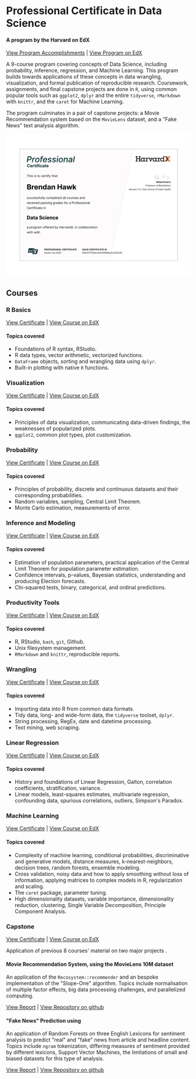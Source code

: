# Professional Certificate in Data Science
#### A program by the Harvard on EdX

[View Program Accomplishments](https://credentials.edx.org/records/programs/shared/92e3d3daba6c4ba4afbd556b8cb5c8e9/) | [View Program on EdX](https://www.edx.org/professional-certificate/harvardx-data-science) 

A 9-course program covering concepts of Data Science, including probability, inference, regression, and Machine Learning. This program builds towards applications of these concepts in data wrangling, visualization, and formal publication of reproducible research. Coursework, assignments, and final capstone projects are done in `R`, using common popular tools such as `ggplot2`, `dplyr` and the entire `tidyverse`, `rMarkdown` with `knittr`, and the `caret` for Machine Learning.

The program culminates in a pair of capstone projects: a Movie Recommendation system based on the `MovieLens` dataset, and a "Fake News" text analysis algorithm.

<a href="Professional%20Certificate%20In%20Data%20Science.pdf" width="640" /><img src="Professional%20Certificate%20In%20Data%20Science.png" width="640" /></a>

## Courses

### R Basics

[View Certificate](Course%20Certificates/PH125.1x%20R%20Basics.pdf) | [View Course on EdX](https://www.edx.org/course/data-science-r-basics) 

#### Topics covered

+ Foundations of R syntax, RStudio.
+ R data types, vector arithmetic, vectorized functions.
+ `DataFrame` objects, sorting and wrangling data using `dplyr`.
+ Built-in plotting with native `R` functions.

### Visualization

[View Certificate](Course%20Certificates/PH125.2x%20Visualization.pdf) | [View Course on EdX](https://www.edx.org/course/data-science-visualization) 

#### Topics covered

+ Principles of data visualization, communicating data-driven findings, the weaknesses of popularized plots.
+ `ggplot2`, common plot types, plot customization.

### Probability

[View Certificate](Course%20Certificates/PH125.3x%20Probability.pdf) | [View Course on EdX](https://www.edx.org/course/data-science-probability) 

#### Topics covered

+ Principles of probability, discrete and continuous datasets and their corresponding probabilities.
+ Random variables, sampling, Central Limit Theorem.
+ Monte Carlo estimation, measurements of error.

### Inference and Modeling

[View Certificate](Course%20Certificates/PH125.4x%20Inference%20And%20Modeling.pdf) | [View Course on EdX](https://www.edx.org/course/data-science-inference-and-modeling) 

#### Topics covered

+ Estimation of population parameters, practical application of the Central Limit Theorem for population parameter estimation.
+ Confidence intervals, p-values, Bayesian statistics, understanding and producing Election forecasts.
+ Chi-squared tests, binary, categorical, and ordinal predictions.

### Productivity Tools

[View Certificate](Course%20Certificates/PH125.5x%20Productivity%20Tools.pdf) | [View Course on EdX](https://www.edx.org/course/data-science-productivity-tools) 

#### Topics covered

+ R, RStudio, `bash`, `git`, Github.
+ Unix filesystem management.
+ `RMarkdown` and `knittr`, reproducible reports.

### Wrangling

[View Certificate](Course%20Certificates/PH125.6x%20Wrangling.pdf) | [View Course on EdX](https://www.edx.org/course/data-science-wrangling) 

#### Topics covered

+ Importing data into R from common data formats.
+ Tidy data, long- and wide-form data, the `tidyverse` toolset, `dplyr`.
+ String processing, RegEx, date and datetime processing.
+ Text mining, web scraping.

### Linear Regression

[View Certificate](Course%20Certificates/PH125.7x%20Linear%20Regression.pdf) | [View Course on EdX](https://www.edx.org/course/data-science-linear-regression) 

#### Topics covered

+ History and foundations of Linear Regression, Galton, correlation coefficients, stratification, variance.
+ Linear models, least-squares estimates, multivariate regression, confounding data, spurious correlations, outliers, Simpson's Paradox.

### Machine Learning

[View Certificate](Course%20Certificates/PH125.8x%20Machine%20Learning.pdf) | [View Course on EdX](https://www.edx.org/course/data-science-machine-learning) 

#### Topics covered

+ Complexity of machine learning, conditional probabilities, discriminative and generative models, distance measures, k-nearest-neighbors, decision trees, random forests, ensemble modeling.
+ Cross validation, noisy data and how to apply smoothing without loss of information, applying matrices to complex models in R, regularization and scaling.
+ The `caret` package, parameter tuning.
+ High dimensionality datasets, variable importance, dimensionality reduction, clustering, Single Variable Decomposition,  Principle Component Analysis.

### Capstone

[View Certificate](Course%20Certificates/PH125.9x%20Capstone.pdf) | [View Course on EdX](https://www.edx.org/course/data-science-capstone)

Application of previous 8 courses' material on two major projects .

#### Movie Recommendation System, using the MovieLens 10M dataset
An application of the `Recosystem::recommender` and an bespoke implementation of the "Slope-One" algorithm. Topics include normalisation of multiple factor effects, big data processing challenges, and parallelized computing.

[View Report](https://github.com/bjhawk/PH125.9x-movielens/blob/master/report.pdf) | [View Repository on github](https://github.com/bjhawk/PH125.9x-movielens/)

#### "Fake News" Prediction using
An application of Random Forests on three English Lexicons for sentiment analysis to predict "real" and "fake" news from article and headline content. Topics include `ngram` tokenization, differing measures of sentiment provided by different lexicons, Support Vector Machines, the limitations of small and biased datasets for this type of analysis.

[View Report](https://github.com/bjhawk/PH125.9x-fakenews/blob/master/report.pdf) | [View Repository on github](https://github.com/bjhawk/PH125.9x-fakenews/)
